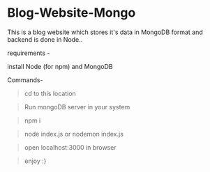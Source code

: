 # Blog-Website-Mongo

This is a blog website which stores it's data in MongoDB format and backend is done in Node..

requirements -

install Node (for npm) and MongoDB


Commands-

> cd to this location 

>Run mongoDB server in your system 

> npm i 

> node index.js or nodemon index.js

> open localhost:3000 in browser 

> enjoy :}
